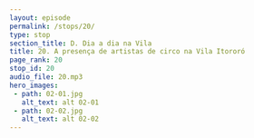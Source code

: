 ```yaml
---
layout: episode
permalink: /stops/20/
type: stop
section_title: D. Dia a dia na Vila
title: 20. A presença de artistas de circo na Vila Itororó
page_rank: 20
stop_id: 20
audio_file: 20.mp3
hero_images:
 - path: 02-01.jpg
   alt_text: alt 02-01
 - path: 02-02.jpg
   alt_text: alt 02-02
---
```

